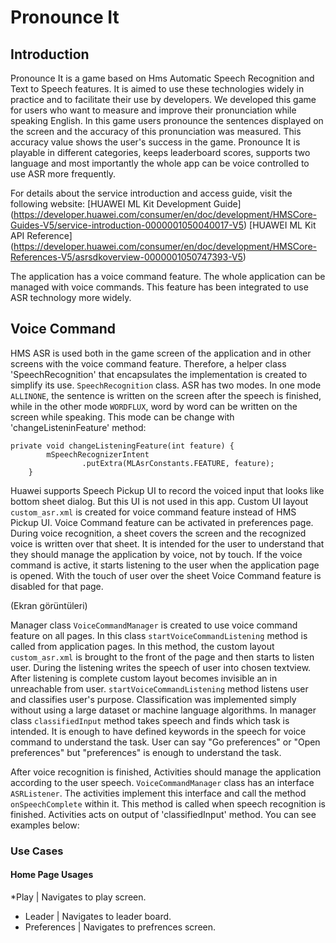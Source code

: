 # Pronounce It

## Introduction
Pronounce It is a game based on Hms Automatic Speech Recognition and Text to Speech features. It is aimed to use these technologies widely in practice and to facilitate their use by developers. We developed this game for users who want to measure and improve their pronunciation while speaking English. In this game users pronounce the sentences displayed on the screen and the accuracy of this pronunciation was measured. This accuracy value shows the user's success in the game. Pronounce It is playable in different categories, keeps leaderboard scores, supports two language and most importantly the whole app can be voice controlled to use ASR more frequently. 

For details about the service introduction and access guide, visit the following website: [HUAWEI ML Kit Development Guide] (https://developer.huawei.com/consumer/en/doc/development/HMSCore-Guides-V5/service-introduction-0000001050040017-V5) [HUAWEI ML Kit API Reference] (https://developer.huawei.com/consumer/en/doc/development/HMSCore-References-V5/asrsdkoverview-0000001050747393-V5)

The application has a voice command feature. The whole application can be managed with voice commands. This feature has been integrated to use ASR technology more widely.

## Voice Command
HMS ASR is used both in the game screen of the application and in other screens with the voice command feature. Therefore, a helper class 'SpeechRecognition' that encapsulates the implementation is created to simplify its use. `SpeechRecognition` class. ASR has two modes. In one mode `ALLINONE`, the sentence is written on the screen after the speech is finished, while in the other mode `WORDFLUX`, word by word can be written on the screen while speaking. This mode can be change with 'changeListeninFeature' method:

```
private void changeListeningFeature(int feature) {
        mSpeechRecognizerIntent
                .putExtra(MLAsrConstants.FEATURE, feature);
    }
```

Huawei supports Speech Pickup UI to record the voiced input that looks like bottom sheet dialog. But this UI is not used in this app. Custom UI layout `custom_asr.xml` is created for voice command feature instead of HMS Pickup UI. Voice Command feature can be activated in preferences page. During voice recognition, a sheet covers the screen and the recognized voice is written over that sheet. It is intended for the user to understand that they should manage the application by voice, not by touch. If the voice command is active, it starts listening to the user when the application page is opened. With the touch of user over the sheet Voice Command feature is disabled for that page. 


(Ekran görüntüleri)



Manager class `VoiceCommandManager` is created to use voice command feature on all pages. In this class `startVoiceCommandListening` method is called from application pages. In this method, the custom layout `custom_asr.xml` is brought to the front of the page and then starts to listen user. During the listening writes the speech of user into chosen textview. After listening is complete custom layout becomes invisible an in unreachable from user. `startVoiceCommandListening` method listens user and classifies user's purpose. Classification was implemented simply without using a large dataset or machine language algorithms. In manager class `classifiedInput` method takes speech and finds which task is intended. It is enough to have defined keywords in the speech for voice command to understand the task. User can say "Go preferences" or "Open preferences" but "preferences" is enough to understand the task.

After voice recognition is finished, Activities should manage the application according to the user speech. `VoiceCommandManager` class has an interface `ASRListener`. The activities implement this interface and call the method `onSpeechComplete` within it. This method is called when speech recognition is finished. Activities acts on output of 'classifiedInput' method. You can see examples below:

### Use Cases
        
#### Home Page Usages
*Play        | Navigates to play screen.
* Leader      | Navigates to leader board.
* Preferences | Navigates to prefrences screen.


